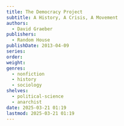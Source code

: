 ```yaml
---
title: The Democracy Project
subtitle: A History, A Crisis, A Movement
authors:
  - David Graeber
publishers:
  - Random House
publishDate: 2013-04-09
series: 
order: 
weight: 
genres:
  - nonfiction
  - history
  - sociology
shelves:
  - political-science
  - anarchist
date: 2025-03-21 01:19
lastmod: 2025-03-21 01:19
---
```

